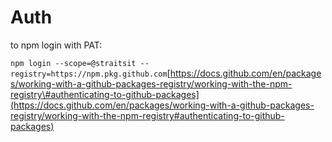 # Auth

to npm login with PAT:

`npm login --scope=@straitsit --registry=https://npm.pkg.github.com`[https://docs.github.com/en/packages/working-with-a-github-packages-registry/working-with-the-npm-registry\#authenticating-to-github-packages](https://docs.github.com/en/packages/working-with-a-github-packages-registry/working-with-the-npm-registry#authenticating-to-github-packages)

